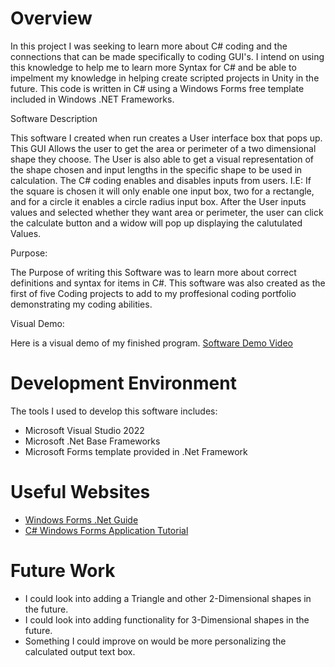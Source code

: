 # Overview

In this project I was seeking to learn more about C# coding and the connections that can be made specifically to coding GUI's.
I intend on using this knowledge to help me to learn more Syntax for C# and be able to impelment my knowledge in helping create 
scripted projects in Unity in the future. This code is written in C# using a Windows Forms free template included in Windows 
.NET Frameworks.

Software Description

This software I created when run creates a User interface box that pops up. This GUI Allows the user to get the area or perimeter 
of a two dimensional shape they choose. The User is also able to get a visual representation of the shape chosen and input lengths in the specific 
shape to be used in calculation. The C# coding enables and disables inputs from users. I.E: If the square is chosen it will only 
enable one input box, two for a rectangle, and for a circle it enables a circle radius input box. After the User inputs values and 
selected whether they want area or perimeter, the user can click the calculate button and a widow will pop up displaying the 
calutulated Values.

Purpose:

The Purpose of writing this Software was to learn more about correct definitions and syntax for items in C#. This software was 
also created as the first of five Coding projects to add to my proffesional coding portfolio demonstrating my coding abilities. 

Visual Demo:

Here is a visual demo of my finished program.
[Software Demo Video](http://youtube.link.goes.here)

# Development Environment

The tools I used to develop this software includes:
- Microsoft Visual Studio 2022
- Microsoft .Net Base Frameworks
- Microsoft Forms template provided in .Net Framework

# Useful Websites

- [Windows Forms .Net Guide](https://learn.microsoft.com/en-us/dotnet/desktop/winforms/overview/?view=netdesktop-6.0)
- [C# Windows Forms Application Tutorial](https://www.guru99.com/c-sharp-windows-forms-application.html)

# Future Work

- I could look into adding a Triangle and other 2-Dimensional shapes in the future.
- I could look into adding functionality for 3-Dimensional shapes in the future.
- Something I could improve on would be more personalizing the calculated output text box.
